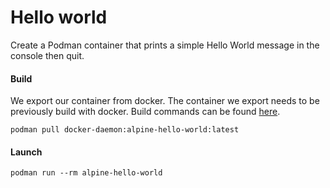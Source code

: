 # Hello world
Create a Podman container that prints a simple Hello World message in the console then quit.

#### Build
We export our container from docker.  The container we export needs to be previously build with docker.  Build commands
can be found [here](../../docker/alpine/hello-world/README.md).
```shell script
podman pull docker-daemon:alpine-hello-world:latest
```

#### Launch
```shell script
podman run --rm alpine-hello-world
```
